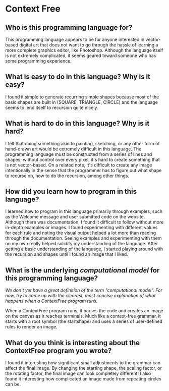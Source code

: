 # Context Free

##  Who is this programming language for?

This programming language appears to be for anyone interested in vector-based digital art that does not want to go through the hassle of learning a more complete graphics editor, like Photoshop. Although the language itself is not extremely complicated, it seems geared toward someone who has some programming experience.

## What is easy to do in this language? Why is it easy?

I found it simple to generate recurring simple shapes because most of the basic shapes are built in (SQUARE, TRIANGLE, CIRCLE) and the language seems to lend itself to recursion quite nicely.

## What is hard to do in this language? Why is it hard?

I felt that doing something akin to painting, sketching, or any other form of hand-drawn art would be extremely difficult in this language. The programming language must be constructed from a series of lines and shapes; without control over every pixel, it's hard to create something that is not vector-based. On a related note, it's difficult to create any image intentionally in the sense that the programmer has to figure out what shape to recurse on, how to do the recursion, among other things.

## How did you learn how to program in this language?

I learned how to program in this language primarily through examples, such as the Welcome message and user submitted code on the website. Although there was documentation, I found it difficult to follow without more in-depth examples or images. I found experimenting with different values for each rule and noting the visual output helped a lot more than reading through the documentation. Seeing examples and experimenting with them on my own really helped solidify my understanding of the language. After getting a basic understanding of the language, I started playing around with the recursion and shapes until I found an image that I liked.

## What is the underlying _computational model_ for this programming language? 
_We don't yet have a great definition of the term "computational model". 
For now, try to come up with the clearest, most concise explanation of what 
happens when a ContextFree program runs._

When a ContextFree program runs, it parses the code and creates an image on the canvas as it reaches terminals. Much like a context-free grammar, it starts with a root symbol (the startshape) and uses a series of user-defined rules to render an image.

## What do you think is interesting about the ContextFree program you wrote?

I found it interesting how significant small adjustments to the grammar can affect the final image. By changing the starting shape, the scaling factor, or the rotating factor, the final image can look completely different! I also found it interesting how complicated an image made from repeating circles can be. 
